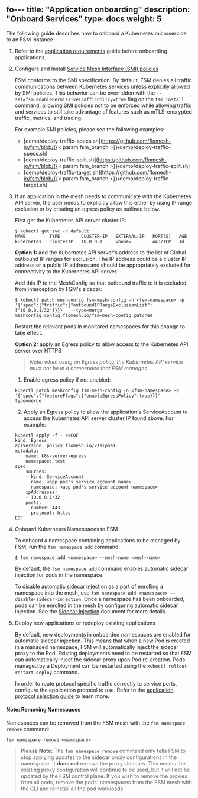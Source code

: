 fo---
title: "Application onboarding"
description: "Onboard Services"
type: docs
weight: 5
---

The following guide describes how to onboard a Kubernetes microservice to an FSM instance.

1. Refer to the [application requirements](/guides/app_onboarding/prereqs) guide before onboarding applications.

2. Configure and Install [Service Mesh Interface (SMI) policies](https://github.com/servicemeshinterface/smi-spec)

    FSM conforms to the SMI specification. By default, FSM denies all traffic communications between Kubernetes services unless explicitly allowed by SMI policies. This behavior can be overridden with the `--set=fsm.enablePermissiveTrafficPolicy=true` flag on the `fsm install` command, allowing SMI policies not to be enforced while allowing traffic and services to still take advantage of features such as mTLS-encrypted traffic, metrics, and tracing.

    For example SMI policies, please see the following examples:
    - [demo/deploy-traffic-specs.sh](https://github.com/flomesh-io/fsm/blob/{{< param fsm_branch >}}/demo/deploy-traffic-specs.sh)
    - [demo/deploy-traffic-split.sh](https://github.com/flomesh-io/fsm/blob/{{< param fsm_branch >}}/demo/deploy-traffic-split.sh)
    - [demo/deploy-traffic-target.sh](https://github.com/flomesh-io/fsm/blob/{{< param fsm_branch >}}/demo/deploy-traffic-target.sh)

3. If an application in the mesh needs to communicate with the Kubernetes API server, the user needs to explicitly allow this either by using IP range exclusion or by creating an egress policy as outlined below.

   First get the Kubernetes API server cluster IP:
   ```console
   $ kubectl get svc -n default
   NAME         TYPE        CLUSTER-IP   EXTERNAL-IP   PORT(S)   AGE
   kubernetes   ClusterIP   10.0.0.1     <none>        443/TCP   1d
   ```

    **Option 1:** add the Kubernetes API server's address to the list of Global outbound IP ranges for exclusion. The IP address could be a cluster IP address or a public IP address and should be appropriately excluded for connectivity to the Kubernetes API server.

    Add this IP to the MeshConfig so that outbound traffic to it is excluded from interception by FSM's sidecar:
    ```console
    $ kubectl patch meshconfig fsm-mesh-config -n <fsm-namespace> -p '{"spec":{"traffic":{"outboundIPRangeExclusionList":["10.0.0.1/32"]}}}'  --type=merge
    meshconfig.config.flomesh.io/fsm-mesh-config patched
    ```
    
    Restart the relevant pods in monitored namespaces for this change to take effect.

    **Option 2:** apply an Egress policy to allow access to the Kubernetes API server over HTTPS
   
   > _Note: when using an Egress policy, the Kubernetes API service must not be in a namespace that FSM manages_

    1. Enable egress policy if not enabled:
    ```console
    kubectl patch meshconfig fsm-mesh-config -n <fsm-namespace> -p '{"spec":{"featureFlags":{"enableEgressPolicy":true}}}'  --type=merge
    ```
   
    2. Apply an Egress policy to allow the application's ServiceAccount to access the Kubernetes API server cluster IP found above.
    For example:
    ```console
    kubectl apply -f - <<EOF
    kind: Egress
    apiVersion: policy.flomesh.io/v1alpha1
    metadata:
        name: k8s-server-egress
        namespace: test
    spec:
        sources:
        - kind: ServiceAccount
          name: <app pod's service account name>
          namespace: <app pod's service account namespace>
        ipAddresses:
        - 10.0.0.1/32
        ports:
        - number: 443
          protocol: https
    EOF
    ```  

4. Onboard Kubernetes Namespaces to FSM

    To onboard a namespace containing applications to be managed by FSM, run the `fsm namespace add` command:

    ```console
    $ fsm namespace add <namespace> --mesh-name <mesh-name>
    ```

    By default, the `fsm namespace add` command enables automatic sidecar injection for pods in the namespace.

    To disable automatic sidecar injection as a part of enrolling a namespace into the mesh, use `fsm namespace add <namespace> --disable-sidecar-injection`.
    Once a namespace has been onboarded, pods can be enrolled in the mesh by configuring automatic sidecar injection. See the [Sidecar Injection](/guides/app_onboarding/sidecar_injection) document for more details.

5.  Deploy new applications or redeploy existing applications

    By default, new deployments in onboarded namespaces are enabled for automatic sidecar injection. This means that when a new Pod is created in a managed namespace, FSM will automatically inject the sidecar proxy to the Pod.
    Existing deployments need to be restarted so that FSM can automatically inject the sidecar proxy upon Pod re-creation. Pods managed by a Deployment can be restarted using the `kubectl rollout restart deploy` command.

    In order to route protocol specific traffic correctly to service ports, configure the application protocol to use. Refer to the [application protocol selection guide](/guides/app_onboarding/app_protocol_selection) to learn more.

#### Note: Removing Namespaces
Namespaces can be removed from the FSM mesh with the `fsm namespace remove` command:

```console
fsm namespace remove <namespace>
```

> **Please Note:**
> The **`fsm namespace remove`** command only tells FSM to stop applying updates to the sidecar proxy configurations in the namespace. It **does not** remove the proxy sidecars. This means the existing proxy configuration will continue to be used, but it will not be updated by the FSM control plane. If you wish to remove the proxies from all pods, remove the pods' namespaces from the FSM mesh with the CLI and reinstall all the pod workloads.
